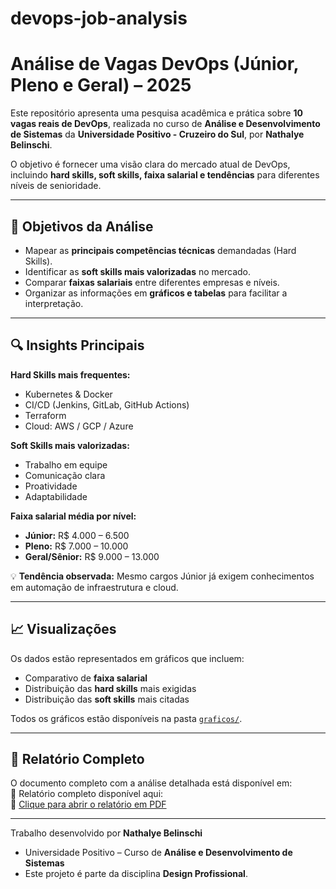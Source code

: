 # devops-job-analysis
# Análise de Vagas DevOps (Júnior, Pleno e Geral) – 2025

Este repositório apresenta uma pesquisa acadêmica e prática sobre **10 vagas reais de DevOps**, realizada no curso de **Análise e Desenvolvimento de Sistemas** da **Universidade Positivo - Cruzeiro do Sul**, por **Nathalye Belinschi**.

O objetivo é fornecer uma visão clara do mercado atual de DevOps, incluindo **hard skills, soft skills, faixa salarial e tendências** para diferentes níveis de senioridade.

---

## 🎯 Objetivos da Análise
- Mapear as **principais competências técnicas** demandadas (Hard Skills).  
- Identificar as **soft skills mais valorizadas** no mercado.  
- Comparar **faixas salariais** entre diferentes empresas e níveis.  
- Organizar as informações em **gráficos e tabelas** para facilitar a interpretação.  

---

## 🔍 Insights Principais

**Hard Skills mais frequentes:**  
- Kubernetes & Docker  
- CI/CD (Jenkins, GitLab, GitHub Actions)  
- Terraform  
- Cloud: AWS / GCP / Azure  

**Soft Skills mais valorizadas:**  
- Trabalho em equipe  
- Comunicação clara  
- Proatividade  
- Adaptabilidade  

**Faixa salarial média por nível:**  
- **Júnior:** R$ 4.000 – 6.500  
- **Pleno:** R$ 7.000 – 10.000  
- **Geral/Sênior:** R$ 9.000 – 13.000  

💡 **Tendência observada:** Mesmo cargos Júnior já exigem conhecimentos em automação de infraestrutura e cloud.

---

## 📈 Visualizações

Os dados estão representados em gráficos que incluem:  
- Comparativo de **faixa salarial**  
- Distribuição das **hard skills** mais exigidas  
- Distribuição das **soft skills** mais citadas  

Todos os gráficos estão disponíveis na pasta [`graficos/`](./graficos).

---

## 📄 Relatório Completo
O documento completo com a análise detalhada está disponível em:  
📄 Relatório completo disponível aqui:  
🔗
 [Clique para abrir o relatório em PDF](./relatoriovagas_devops.pdf)





---

Trabalho desenvolvido por **Nathalye Belinschi**  
- Universidade Positivo – Curso de **Análise e Desenvolvimento de Sistemas**  
- Este projeto é parte da disciplina **Design Profissional**.

